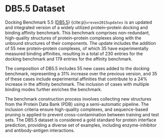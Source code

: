 # DB5.5 Dataset

Docking Benchmark 5.5 ([DB5.5](https://zlab.umassmed.edu/benchmark/)) {cite:p}`vreven2015updates` is an updated and integrated version of a widely utilized protein–protein docking and binding affinity benchmark. This benchmark comprises non-redundant, high-quality structures of protein–protein complexes along with the unbound structures of their components. The update includes the addition of 55 new protein–protein complexes, of which 35 have experimentally measured binding affinities, resulting in a total of 230 entries for the docking benchmark and 179 entries for the affinity benchmark.

The composition of DB5.5 includes 55 new cases added to the docking benchmark, representing a 31% increase over the previous version, and 35 of these cases include experimental affinities that contribute to a 24% increase in the affinity benchmark. The inclusion of cases with multiple binding modes further enriches the benchmark.

The benchmark construction process involves collecting new structures from the Protein Data Bank (PDB) using a semi-automatic pipeline. The inclusion criteria ensure high-quality complexes, and sequence-based pruning is applied to prevent cross-contamination between training and test sets. The DB5.5 dataset is considered a gold standard for protein interface prediction, providing a diverse set of examples, including enzyme-inhibitor and antibody-antigen interactions.









